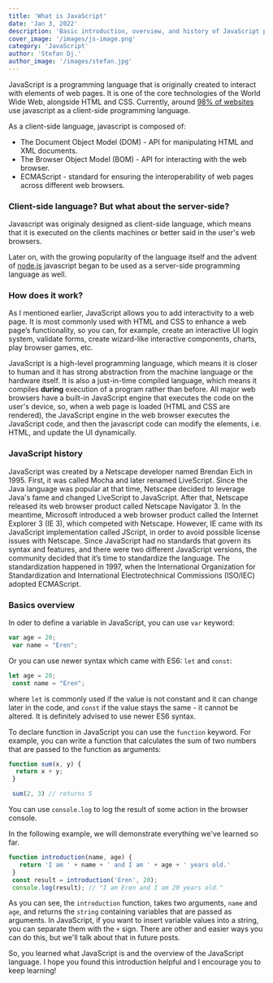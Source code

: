 ```yaml
---
title: 'What is JavaScript'
date: 'Jan 3, 2022'
description: 'Basic introduction, overview, and history of JavaScript programming language'
cover_image: '/images/js-image.png'
category: 'JavaScript'
author: 'Stefan Dj.'
author_image: '/images/stefan.jpg'
---
```


JavaScript is a programming language that is originally created to interact with elements of web pages. It is one of the core technologies of the World Wide Web, alongside HTML and CSS. Currently, around <a href="https://w3techs.com/technologies/details/cp-javascript/" target="_blank" rel="noopener"><span>98% of websites</span> </a> use javascript as a client-side programming language.

As a client-side language, javascript is composed of:

- The Document Object Model (DOM) - API for manipulating HTML and XML documents.
- The Browser Object Model (BOM) - API for interacting with the web browser.
- ECMAScript - standard for ensuring the interoperability of web pages across different web browsers.

### Client-side language? But what about the server-side?

Javascript was originaly designed as client-side language, which means that it is executed on the clients machines or better said in the user's web browsers.

Later on, with the growing popularity of the language itself and the advent of <a href="https://nodejs.org/en/" target="_blank" rel="noopener"><span>node.js</span></a> javascript began to be used as a server-side programming language as well. 

### How does it work?

As I mentioned earlier, JavaScript allows you to add interactivity to a web page. It is most commonly used with HTML and CSS to enhance a web page’s functionality, so you can, for example, create an interactive UI login system, validate forms, create wizard-like interactive components, charts, play browser games, etc.

JavaScript is a high-level programming language, which means it is closer to human and it has strong abstraction from the machine language or the hardware itself. It is also a just-in-time compiled language, which means it compiles **during** execution of a program rather than before.
All major web browsers have a built-in JavaScript engine that executes the code on the user's device, so, when a web page is loaded (HTML and CSS are rendered), the JavaScript engine in the web browser executes the JavaScript code, and then the javascript code can modify the elements, i.e. HTML, and update the UI dynamically.

### JavaScript history

JavaScript was created by a Netscape developer named Brendan Eich in 1995. First, it was called Mocha and later renamed LiveScript.
Since the Java language was popular at that time, Netscape decided to leverage Java's fame and changed LiveScript to JavaScript. After that, Netscape released its web browser product called Netscape Navigator 3.
In the meantime, Microsoft introduced a web browser product called the Internet Explorer 3 (IE 3), which competed with Netscape. However, IE came with its JavaScript implementation called JScript, in order to avoid possible license issues with Netscape.
Since JavaScript had no standards that govern its syntax and features, and there were two different JavaScript versions, the community decided that it’s time to standardize the language.
The standardization happened in 1997, when the International Organization for Standardization and International Electrotechnical Commissions (ISO/IEC) adopted ECMAScript.

### Basics overview

In oder to define a variable in JavaScript, you can use `var` keyword:

```javascript
var age = 20;
 var name = "Eren";
```

Or you can use newer syntax which came with ES6: `let` and `const`:

```javascript
let age = 20;
 const name = "Eren";
```

where `let` is commonly used if the value is not constant and it can change later in the code, and `const` if the value stays the same - it cannot be altered. It is definitely advised to use newer ES6 syntax.

To declare function in JavaScript you can use the `function` keyword. For example, you can write a function that calculates the sum of two numbers that are passed to the function as arguments:

```javascript
function sum(x, y) {
  return x + y;
 }

 sum(2, 3) // returns 5
```

You can use `console.log` to log the result of some action in the browser console.

In the following example, we will demonstrate everything we've learned so far.

```javascript
function introduction(name, age) {
   return 'I am ' + name + ' and I am ' + age + ' years old.'
 }
 const result = introduction('Eren', 20);
 console.log(result); // "I am Eren and I am 20 years old."
```
As you can see, the `introduction` function, takes two arguments, `name` and `age`, and returns the `string` containing variables that are passed as arguments. In JavaScript, if you want to insert variable values into a string, you can separate them with the `+` sign. There are other and easier ways you can do this, but we'll talk about that in future posts.

So, you learned what JavaScript is and the overview of the JavaScript language. I hope you found this introduction helpful and I encourage you to keep learning!